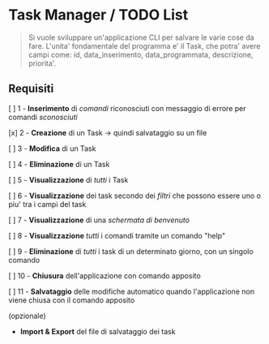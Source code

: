 # Task Manager / TODO List

> Si vuole sviluppare un'applicazione CLI per salvare le varie cose da fare.
> L'unita' fondamentale del programma e' il Task, che potra' avere campi come: id, data_inserimento, data_programmata, descrizione, priorita'.

## Requisiti

[ ] 1 - **Inserimento** di _comandi_ riconosciuti con messaggio di errore per comandi _sconosciuti_

[x] 2 - **Creazione** di un Task -> quindi salvataggio su un file

[ ] 3 - **Modifica** di un Task

[ ] 4 - **Eliminazione** di un Task

[ ] 5 - **Visualizzazione** di _tutti_ i Task

[ ] 6 - **Visualizzazione** dei task secondo dei _filtri_ che possono essere uno o piu' tra i campi del task

[ ] 7 - **Visualizzazione** di una _schermata di benvenuto_

[ ] 8 - **Visualizzazione** _tutti_ i comandi tramite un comando "help"

[ ] 9 - **Eliminazione** di _tutti_ i task di un determinato giorno, con un singolo comando

[ ] 10 - **Chiusura** dell'applicazione con comando apposito

[ ] 11 - **Salvataggio** delle modifiche automatico quando l'applicazione non viene chiusa con il comando apposito

(opzionale)

- **Import & Export** del file di salvataggio dei task
